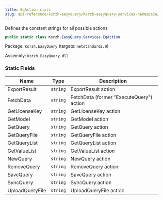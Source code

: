 ```yaml
---
title: EqAction class
slug: api-reference/korzh-easyquery/korzh-easyquery-services-namespace/eqaction-class
---
```


Defines the constant strings for all possible actions
```csharp
public static class Korzh.EasyQuery.Services.EqAction

```
Package: `Korzh.EasyQuery` (targets: `netstandard2.0`)

Assembly: `Korzh.EasyQuery.dll`

### Static Fields

| Name | Type | Description | 
| --- | --- | --- | 
| ExportResult | `string` | ExportResult action | 
| FetchData | `string` | FetchData (former "ExecuteQuery") action | 
| GetLicenseKey | `string` | GetLicenseKey action | 
| GetModel | `string` | GetModel action | 
| GetQuery | `string` | GetQuery action | 
| GetQueryFile | `string` | GetQueryFile action | 
| GetQueryList | `string` | GetQueryList action | 
| GetValueList | `string` | GetValueList action | 
| NewQuery | `string` | NewQuery action | 
| RemoveQuery | `string` | RemoveQuery action | 
| SaveQuery | `string` | SaveQuery action | 
| SyncQuery | `string` | SyncQuery action | 
| UploadQueryFile | `string` | UploadQueryFile action |